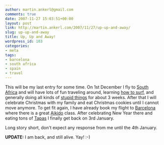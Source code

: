 ```yaml
---
author: martin.ankerl@gmail.com
comments: true
date: 2007-11-27 15:03:51+00:00
layout: post
link: http://martin.ankerl.com/2007/11/27/up-up-and-away/
slug: up-up-and-away
title: Up, Up and Away!
wordpress_id: 103
categories:
- meta
tags:
- barcelona
- south africa
- spain
- travel
---
```


This will be my last entry for some time. On 1st December I fly to [South Africa](http://www.southafrica.net/) and will have lots of fun traveling around, learning [how to surf](http://euroross.blogspot.com/Wipeout.jpg), and generally doing all kinds of [stupid things](http://www.youtube.com/watch?v=h1FivamFXms) for about 3 weeks. After that I will celebrate Christmas with my family and eat Christmas cookies until I cannot move anymore. To get fit again, I have already book my flight to [Barcelona](http://www.barcelona.com/) where there is a great [Aikido](http://aikidoschule.at/was-ist-aikido/) class. After celebrating New Year there and eating tons of [Tapas](http://www.wholefoodsmarket.com/recipes/kitchentips/tapas.html) I finally get back on 3rd January.

Long story short, don't expect any response from me until the 4th January.

**UPDATE:**
I am back, and still alive. Yay! :-)
